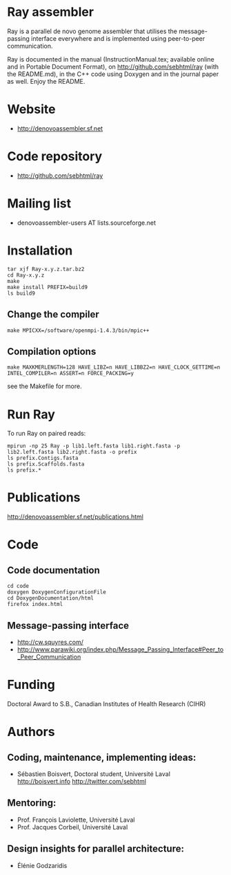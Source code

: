 # Ray assembler

Ray is a parallel de novo genome assembler that utilises the message-passing interface everywhere
and is implemented using peer-to-peer communication.

Ray is documented in the manual (InstructionManual.tex; available
online and in Portable Document Format), 
on 
http://github.com/sebhtml/ray
 (with the README.md), in the 
C++ code using Doxygen and in the journal paper as well.
Enjoy the README.



# Website

- http://denovoassembler.sf.net


# Code repository

- http://github.com/sebhtml/ray

# Mailing list

- denovoassembler-users AT lists.sourceforge.net

# Installation




	tar xjf Ray-x.y.z.tar.bz2
	cd Ray-x.y.z
	make
	make install PREFIX=build9
	ls build9


## Change the compiler

	make MPICXX=/software/openmpi-1.4.3/bin/mpic++

## Compilation options

	make MAXKMERLENGTH=128 HAVE_LIBZ=n HAVE_LIBBZ2=n HAVE_CLOCK_GETTIME=n INTEL_COMPILER=n ASSERT=n FORCE_PACKING=y

see the Makefile for more.


# Run Ray

To run Ray on paired reads:

	mpirun -np 25 Ray -p lib1.left.fasta lib1.right.fasta -p lib2.left.fasta lib2.right.fasta -o prefix
	ls prefix.Contigs.fasta
	ls prefix.Scaffolds.fasta
	ls prefix.*

# Publications

http://denovoassembler.sf.net/publications.html

# Code

## Code documentation

	cd code
	doxygen DoxygenConfigurationFile
	cd DoxygenDocumentation/html
	firefox index.html


## Message-passing interface

- http://cw.squyres.com/
- http://www.parawiki.org/index.php/Message_Passing_Interface#Peer_to_Peer_Communication

# Funding

Doctoral Award to S.B., Canadian Institutes of Health Research (CIHR)

# Authors


## Coding, maintenance, implementing ideas:

- Sébastien Boisvert, Doctoral student, Université Laval
http://boisvert.info
http://twitter.com/sebhtml


## Mentoring:

- Prof. François Laviolette, Université Laval
- Prof. Jacques Corbeil, Université Laval


## Design insights for parallel architecture:

- Élénie Godzaridis

	

